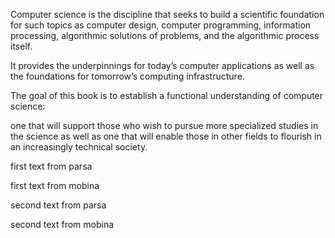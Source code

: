 Computer science is the discipline that seeks to build a scientific foundation
for such topics as computer design, computer programming, information processing,
algorithmic solutions of problems, and the algorithmic process itself.

It provides the underpinnings for today’s computer applications as well as the
foundations for tomorrow’s computing infrastructure.

The goal of this book is to establish a functional
understanding of computer science:

one that will support those who wish to
pursue more specialized studies in the science as well as one that will enable
those in other fields to flourish in an increasingly technical society.

first text from parsa

first text from mobina

second text from parsa

second text from mobina

